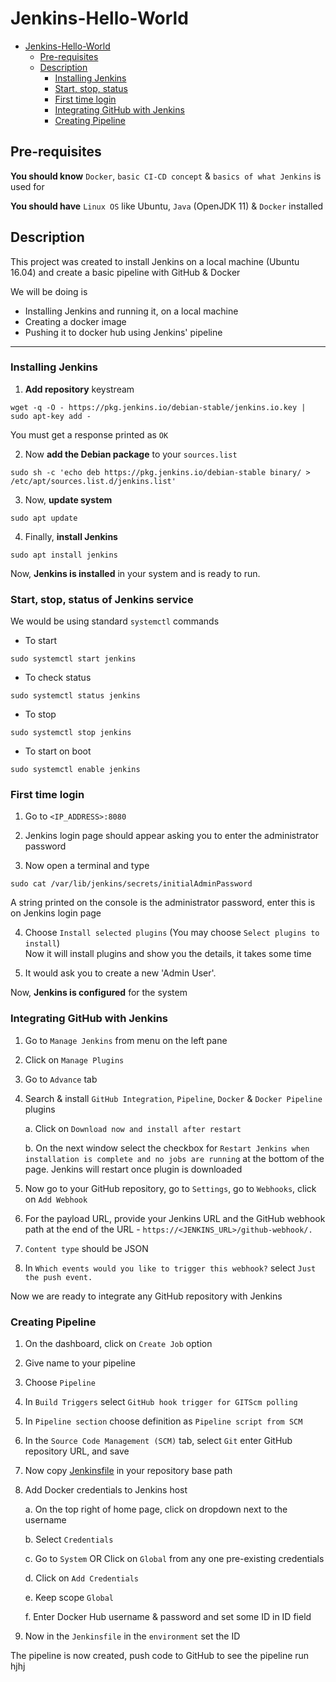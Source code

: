 # Jenkins-Hello-World
- [Jenkins-Hello-World](#jenkins-hello-world)
  - [Pre-requisites](#pre-requisites)
  - [Description](#description)
    - [Installing Jenkins](#installing-jenkins)
    - [Start, stop, status](#start-stop-status)
    - [First time login](#first-time-login)
    - [Integrating GitHub with Jenkins](#integrating-github-with-jenkins)
    - [Creating Pipeline](#creating-pipeline)

## Pre-requisites

**You should know** `Docker`, `basic CI-CD concept` & `basics of what Jenkins` is used for

**You should have** `Linux OS` like Ubuntu, `Java` (OpenJDK 11) & `Docker` installed

## Description

This project was created to install Jenkins on a local machine (Ubuntu 16.04) and create a basic pipeline with GitHub & Docker

We will be doing is

* Installing Jenkins and running it, on a local machine
* Creating a docker image
* Pushing it to docker hub using Jenkins' pipeline

___

### Installing Jenkins

1. **Add repository** keystream  
```
wget -q -O - https://pkg.jenkins.io/debian-stable/jenkins.io.key | sudo apt-key add -
```
You must get a response printed as `OK`

2. Now **add the Debian package** to your `sources.list`  
```
sudo sh -c 'echo deb https://pkg.jenkins.io/debian-stable binary/ > /etc/apt/sources.list.d/jenkins.list'
```

3. Now, **update system** 
```
sudo apt update
```

4. Finally, **install Jenkins**
```
sudo apt install jenkins
```

Now, **Jenkins is installed** in your system and is ready to run.

### Start, stop, status of Jenkins service

We would be using standard `systemctl` commands

- To start  
```
sudo systemctl start jenkins
```

- To check status  
```
sudo systemctl status jenkins
```

- To stop  
```
sudo systemctl stop jenkins
```

- To start on boot  
```
sudo systemctl enable jenkins
```

### First time login  

1. Go to `<IP_ADDRESS>:8080` 

2. Jenkins login page should appear asking you to enter the administrator password

3. Now open a terminal and type 
```
sudo cat /var/lib/jenkins/secrets/initialAdminPassword
```

A string printed on the console is the administrator password, enter this is on Jenkins login page  

4. Choose `Install selected plugins` (You may choose `Select plugins to install`)  
Now it will install plugins and show you the details, it takes some time

5. It would ask you to create a new 'Admin User'.

Now, **Jenkins is configured** for the system


### Integrating GitHub with Jenkins

1. Go to `Manage Jenkins` from menu on the left pane

2. Click on `Manage Plugins`

3. Go to `Advance` tab

4. Search & install `GitHub Integration`, `Pipeline`, `Docker` & `Docker Pipeline` plugins

   a. Click on `Download now and install after restart`

   b. On the next window select the checkbox for `Restart Jenkins when installation is complete and no jobs are running` at the bottom of the page. Jenkins will restart once plugin is downloaded

5. Now go to your GitHub repository, go to `Settings`, go to `Webhooks`, click on `Add Webhook`

6. For the payload URL, provide your Jenkins URL and the GitHub webhook path at the end of the URL - `https://<JENKINS_URL>/github-webhook/.`

7. `Content type` should be JSON

8. In `Which events would you like to trigger this webhook?` select `Just the push event.`

Now we are ready to integrate any GitHub repository with Jenkins

### Creating Pipeline

1. On the dashboard, click on `Create Job` option

2. Give name to your pipeline

3. Choose `Pipeline`

4. In `Build Triggers` select `GitHub hook trigger for GITScm polling`

5. In `Pipeline section` choose definition as `Pipeline script from SCM`

6. In the `Source Code Management (SCM)` tab, select `Git` enter GitHub repository URL, and save

7. Now copy [Jenkinsfile](Jenkinsfile) in your repository base path

8. Add Docker credentials to Jenkins host

   a. On the top right of home page, click on dropdown next to the username

   b. Select `Credentials`

   c. Go to `System` OR Click on `Global` from any one pre-existing credentials

   d. Click on `Add Credentials`

   e. Keep scope `Global`

   f. Enter Docker Hub username & password and set some ID in ID field

9. Now in the `Jenkinsfile` in the `environment` set the ID

The pipeline is now created, push code to GitHub to see the pipeline run
hjhj
